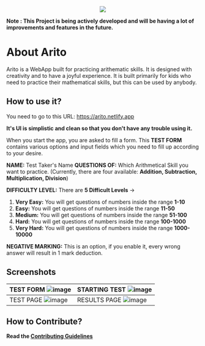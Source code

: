 <p align="center"><img src="https://user-images.githubusercontent.com/65062036/202618151-422d8322-ada5-43d3-9600-90de1faa306b.png"></p>

**Note : This Project is being actively developed and will be having a lot of improvements and features in the future.** 

# About Arito

Arito is a WebApp built for practicing arithematic skills. It is designed with creativity and to have a joyful experience. It is built primarily for kids who need to practice their mathematical skills, but this can be used by anybody.




## How to use it?

You need to go to this URL: https://arito.netlify.app

**It's UI is simplistic and clean so that you don't have any trouble using it.**

When you start the app, you are asked to fill a form. This **TEST FORM** contains various options and input fields which you need to fill up according to your desire.

**NAME:** Test Taker's Name
**QUESTIONS OF:** Which Arithmetical Skill you want to practice. (Currently, there are four available: **Addition, Subtraction, Multiplication, Division**)

**DIFFICULTY LEVEL:** There are **5 Difficult Levels** ->
1. **Very Easy:** You will get questions of numbers inside the range  **1-10**
2. **Easy:** You will get questions of numbers inside the range **11-50**
3. **Medium:** You will get questions of numbers inside the range **51-100**
4. **Hard:** You will get questions of numbers inside the range **100-1000**
5. **Very Hard:** You will get questions of numbers inside the range **1000-10000**

**NEGATIVE MARKING:** This is an option, if you enable it, every wrong answer will result in 1 mark deduction.


## Screenshots


| TEST FORM ![image](https://user-images.githubusercontent.com/65062036/202619955-dd1558c0-a3f8-4774-b304-aa4e08c5daed.png) | STARTING TEST ![image](https://user-images.githubusercontent.com/65062036/202619970-0cda7d51-eb40-4222-aaa7-d969d764046f.png) |
| ------------- | ------------- |
| TEST PAGE ![image](https://user-images.githubusercontent.com/65062036/202620042-a7377aea-26a7-4d25-b254-baeeb4998de6.png) | RESULTS PAGE ![image](https://user-images.githubusercontent.com/65062036/202620126-8069d61a-0b0c-4c2a-874b-5a664cdb9e5b.png) |


## How to Contribute?

**Read the [Contributing Guidelines](https://github.com/prakhartiwari0/Arito/blob/main/CONTRIBUTING.md#contributing-guidelines)**


